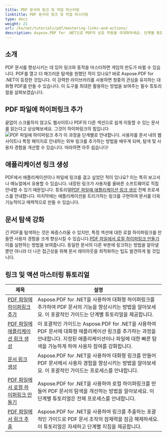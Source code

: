 ```yaml
---
title: PDF 문서의 링크 및 작업 마스터링
linktitle: PDF 문서의 링크 및 작업 마스터링
type: docs
weight: 21
url: /ko/net/tutorials/pdf/mastering-links-and-actions/
description: Aspose.PDF for .NET으로 PDF의 상호 작용을 극대화하세요. 단계별 튜토리얼로 하이퍼링크를 추가하고 탐색을 강화하는 방법을 알아보세요.
---
```

## 소개

PDF 문서를 향상시키는 데 있어 링크와 동작을 마스터하면 게임의 판도가 바뀔 수 있습니다. PDF를 열고 더 매끄러운 탐색을 원했던 적이 있나요? 바로 Aspose.PDF for .NET이 등장한 것입니다. 이 강력한 라이브러리를 사용하면 청중의 관심을 유지하는 대화형 PDF를 만들 수 있습니다. 이 도구를 최대한 활용하는 방법을 보여주는 필수 튜토리얼을 살펴보겠습니다.

## PDF 파일에 하이퍼링크 추가
 끝없이 스크롤하지 않고도 웹사이트나 PDF의 다른 섹션으로 쉽게 이동할 수 있는 문서를 읽는다고 상상해보세요. 그것이 하이퍼링크의 힘입니다![PDF 파일에 하이퍼링크 추가](./adding-hyperlink/) 이 과정을 단계별로 안내합니다. 사용자를 문서 내의 웹사이트나 특정 페이지로 안내하는 외부 링크를 추가하는 방법을 배우게 되며, 탐색 및 사용자 경험을 개선할 수 있습니다. 따라하면 아주 쉽습니다!

## 애플리케이션 링크 생성
 PDF에서 애플리케이션이나 파일에 링크를 걸고 싶었던 적이 있나요? 이는 특히 보고서나 매뉴얼에서 유용할 수 있습니다. 내장된 링크가 사용자를 올바른 소프트웨어로 직접 안내할 수 있기 때문입니다. 튜토리얼[PDF 파일에 애플리케이션 링크 생성](./creating-application-link/) 전체 프로세스를 안내합니다. 마지막에는 애플리케이션을 트리거하는 링크를 구현하여 문서를 더욱 기능적이고 매력적으로 만들 수 있습니다.

## 문서 탐색 강화
 긴 PDF를 탐색하는 것은 짜증스러울 수 있지만, 특정 섹션에 대한 로컬 하이퍼링크를 만들면 사용자 경험을 크게 향상시킬 수 있습니다.[PDF 파일에서 로컬 하이퍼링크 만들기](./creating-local-hyperlink/)이를 실현하는 방법을 보여줍니다. 동일한 문서의 다른 부분에 링크하는 방법을 알아낼 뿐만 아니라 더 나은 접근성을 위해 문서 레이아웃을 최적화하는 팁도 발견하게 될 것입니다.

## 링크 및 액션 마스터링 튜토리얼
| 제목 | 설명 |
| --- | --- | 
| [PDF 파일에 하이퍼링크 추가](./adding-hyperlink/) | Aspose.PDF for .NET을 사용하여 대화형 하이퍼링크를 추가하여 PDF 문서의 기능을 향상시키는 방법을 알아보세요. 이 포괄적인 가이드는 단계별 튜토리얼을 제공합니다. |  
| [PDF 파일에 애플리케이션 링크 생성](./creating-application-link/) | 이 포괄적인 가이드는 Aspose.PDF for .NET을 사용하여 PDF 문서에 대화형 애플리케이션 링크를 추가하는 과정을 안내합니다. 지정된 애플리케이션이나 파일에 대한 빠른 탐색을 가능하게 하여 사용자 참여를 강화합니다. |  
| [문서 링크 생성](./creating-document-link/) | Aspose.PDF for .NET을 사용하여 대화형 링크를 만들어 PDF 문서에서 사용자 경험을 향상시키는 방법을 알아보세요. 이 포괄적인 가이드는 프로세스를 안내합니다. |  
| [PDF 파일에서 로컬 하이퍼링크 만들기](./creating-local-hyperlink/) | Aspose.PDF for .NET을 사용하여 로컬 하이퍼링크를 만들어 PDF 문서의 탐색을 개선하는 방법을 알아보세요. 이 단계별 튜토리얼은 전체 프로세스를 안내합니다. |  
| [PDF 파일에서 링크 추출](./extract-links-from-pdf-file/) | Aspose.PDF for .NET을 사용하여 링크를 추출하는 포괄적인 가이드로 PDF 문서 조작의 잠재력을 잠금 해제하세요. 이 튜토리얼은 자세하고 단계별 지침을 제공합니다. |  
